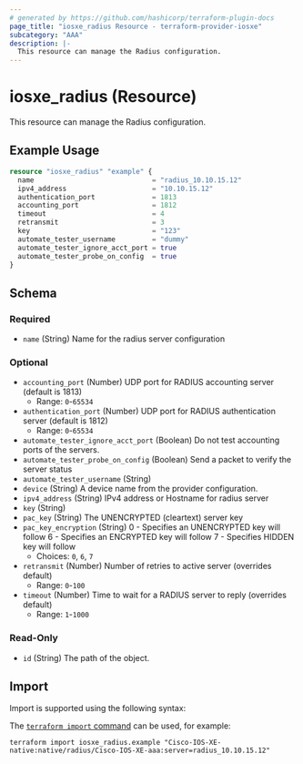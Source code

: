 ```yaml
---
# generated by https://github.com/hashicorp/terraform-plugin-docs
page_title: "iosxe_radius Resource - terraform-provider-iosxe"
subcategory: "AAA"
description: |-
  This resource can manage the Radius configuration.
---
```


# iosxe_radius (Resource)

This resource can manage the Radius configuration.

## Example Usage

```terraform
resource "iosxe_radius" "example" {
  name                             = "radius_10.10.15.12"
  ipv4_address                     = "10.10.15.12"
  authentication_port              = 1813
  accounting_port                  = 1812
  timeout                          = 4
  retransmit                       = 3
  key                              = "123"
  automate_tester_username         = "dummy"
  automate_tester_ignore_acct_port = true
  automate_tester_probe_on_config  = true
}
```

<!-- schema generated by tfplugindocs -->
## Schema

### Required

- `name` (String) Name for the radius server configuration

### Optional

- `accounting_port` (Number) UDP port for RADIUS accounting server (default is 1813)
  - Range: `0`-`65534`
- `authentication_port` (Number) UDP port for RADIUS authentication server (default is 1812)
  - Range: `0`-`65534`
- `automate_tester_ignore_acct_port` (Boolean) Do not test accounting ports of the servers.
- `automate_tester_probe_on_config` (Boolean) Send a packet to verify the server status
- `automate_tester_username` (String)
- `device` (String) A device name from the provider configuration.
- `ipv4_address` (String) IPv4 address or Hostname for radius server
- `key` (String)
- `pac_key` (String) The UNENCRYPTED (cleartext) server key
- `pac_key_encryption` (String) 0 - Specifies an UNENCRYPTED key will follow 6 - Specifies an ENCRYPTED key will follow 7 - Specifies HIDDEN key will follow
  - Choices: `0`, `6`, `7`
- `retransmit` (Number) Number of retries to active server (overrides default)
  - Range: `0`-`100`
- `timeout` (Number) Time to wait for a RADIUS server to reply (overrides default)
  - Range: `1`-`1000`

### Read-Only

- `id` (String) The path of the object.

## Import

Import is supported using the following syntax:

The [`terraform import` command](https://developer.hashicorp.com/terraform/cli/commands/import) can be used, for example:

```shell
terraform import iosxe_radius.example "Cisco-IOS-XE-native:native/radius/Cisco-IOS-XE-aaa:server=radius_10.10.15.12"
```
